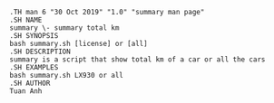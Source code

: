     .TH man 6 "30 Oct 2019" "1.0" "summary man page"
    .SH NAME
    summary \- summary total km 
    .SH SYNOPSIS
    bash summary.sh [license] or [all]
    .SH DESCRIPTION 
    summary is a script that show total km of a car or all the cars
    .SH EXAMPLES 
    bash summary.sh LX930 or all
    .SH AUTHOR
    Tuan Anh
